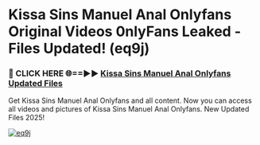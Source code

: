 # Kissa Sins Manuel Anal Onlyfans Original Videos 0nlyFans Leaked - Files Updated! (eq9j)

<h3>🔴 CLICK HERE 🌐==►► <a href="https://tinyurl.com/2jnfzry5" rel="nofollow">Kissa Sins Manuel Anal Onlyfans Updated Files</a></h3>

Get Kissa Sins Manuel Anal Onlyfans and all content. Now you can access all videos and pictures of Kissa Sins Manuel Anal Onlyfans. New Updated Files 2025!

[![eq9j](https://i.imgur.com/GyGTBgg.gif)](https://tinyurl.com/2jnfzry5)
